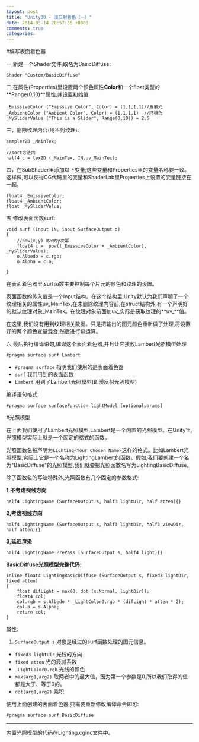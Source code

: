 ```yaml
---
layout: post
title: "Unity3D - 漫反射着色（一）"
date: 2014-03-14 20:57:36 +0800
comments: true
categories: 
---
```


#编写表面着色器

一,新建一个Shader文件,取名为BasicDiffuse:

	Shader "Custom/BasicDiffuse"

二,在属性(Properties)里设置两个颜色属性**Color**和一个float类型的**Range(0,10)**属性,并设置初始值
	
	_EmissiveColor ("Emissive Color", Color) = (1,1,1,1)//发散光
	_AmbientColor ("Ambient Color", Color) = (1,1,1,1)  //环境色
	_MySliderValue ("This is a Slider", Range(0,10)) = 2.5

三，删除纹理内容(用不到纹理):

	sampler2D _MainTex;
	
	//sort方法内
	half4 c = tex2D (_MainTex, IN.uv_MainTex);
	
四，在SubShader里添加以下变量,这些变量和Properties里的变量名称要一致。<br>
这样做,可以使得CG代码里的变量和ShaderLab里Properties上设置的变量链接在一起。

	float4 _EmissiveColor;
	float4 _AmbientColor;
	float _MySliderValue;

五,修改表面函数surf: 
	
	void surf (Input IN, inout SurfaceOutput o)
	{
    	//pow(x,y) 即x的y次幂
    	float4 c =  pow((_EmissiveColor + _AmbientColor),  _MySliderValue);
        o.Albedo = c.rgb;
        o.Alpha = c.a;
        
	}
	
在表面着色器里,surf函数主要控制每个片元的颜色和纹理的设置。<br>

表面函数的传入值是一个Input结构。在这个结构里,Unity默认为我们声明了一个纹理相关的属性uv_MainTex,在未删除纹理内容前,在struct结构外,有一个声明好的默认纹理对象_MainTex。在纹理对象前面加uv_实际是获取纹理的**uv_**值。

在这里,我们没有用到纹理相关数据。只是把输出的图元颜色重新做了处理,将设置好的两个颜色变量混合,然后进行幂运算。

六,最后执行编译语句,编译这个表面着色器,并且让它接收Lambert光照模型处理

	#pragma surface surf Lambert

- `#pragma surface` 指明我们使用的是表面着色器
- `surf` 我们用到的表面函数   
- `Lambert` 用到了Lambert光照模型(即漫反射光照模型)  


编译语句格式:

	#pragma surface surfaceFunction lightModel [optionalparams]

#光照模型

在上面我们使用了Lambert光照模型,Lambert是一个内置的光照模型。在Unity里,光照模型实际上就是一个固定的格式的函数。

光照函数名被声明为`Lighting<Your Chosen Name>`这样的格式。比如Lambert光照模型,实际上它是一个名称为LightingLambert的函数。假如,我们要创建一个名为"BasicDiffuse"的光照模型,我们就要把光照函数名写为LightingBasicDiffuse。

除了函数名的写法特殊外,光照函数有几个固定的参数格式:

**1,不考虑视线方向**

	half4 LightingName (SurfaceOutput s, half3 lightDir, half atten){}

**2,考虑视线方向**

	half4 LightingName (SurfaceOutput s, half3 lightDir, half3 viewDir, half atten){}

**3,延迟渲染**

	half4 LightingName_PrePass (SurfaceOutput s, half4 light){}

**BasicDiffuse光照模型完整代码:**

	inline float4 LightingBasicDiffuse (SurfaceOutput s, fixed3 lightDir, fixed atten)
	{
		float difLight = max(0, dot (s.Normal, lightDir));
		float4 col;
		col.rgb = s.Albedo * _LightColor0.rgb * (difLight * atten * 2);
		col.a = s.Alpha;
		return col; 	
	}
	
属性:

1. `SurfaceOutput s` 对象是经过的surf函数处理的图元信息。 
- `fixed3 lightDir` 光线的方向  
- `fixed atten` 光的衰减系数  
- `_LightColor0.rgb` 光线的颜色 
- `max(arg1,arg2)` 取两者中的最大值，因为第一个参数是0.所以我们取得的值都是大于、等于0的。 
- `dot(arg1,arg2)` 乘积
	
使用上面创建的表面着色器,只需要重新修改编译命令即可:

	#pragma surface surf BasicDiffuse

---

内置光照模型的代码在Lighting.cginc文件中。	
	

